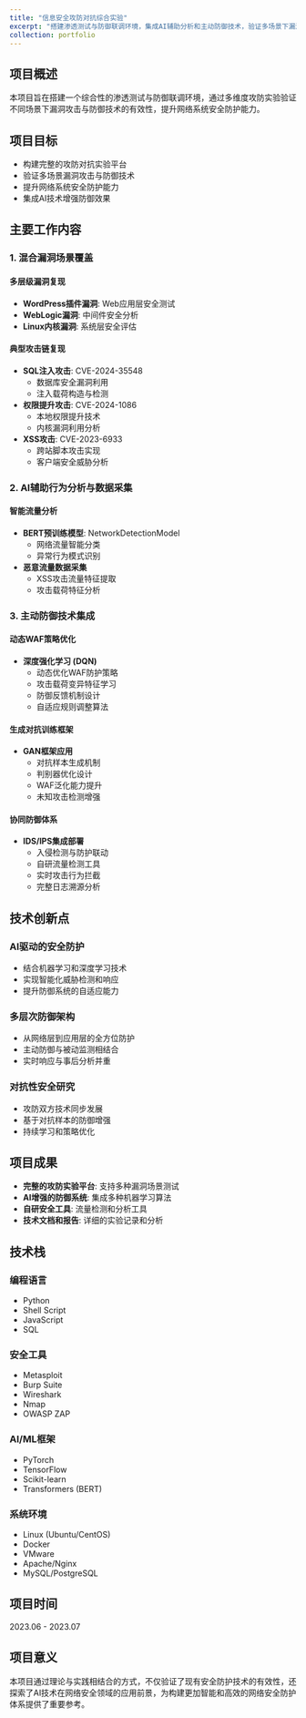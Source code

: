 ```yaml
---
title: "信息安全攻防对抗综合实验"
excerpt: "搭建渗透测试与防御联调环境，集成AI辅助分析和主动防御技术，验证多场景下漏洞攻击与防御技术的有效性。"
collection: portfolio
---
```


## 项目概述

本项目旨在搭建一个综合性的渗透测试与防御联调环境，通过多维度攻防实验验证不同场景下漏洞攻击与防御技术的有效性，提升网络系统安全防护能力。

## 项目目标

* 构建完整的攻防对抗实验平台
* 验证多场景漏洞攻击与防御技术
* 提升网络系统安全防护能力
* 集成AI技术增强防御效果

## 主要工作内容

### 1. 混合漏洞场景覆盖

#### 多层级漏洞复现
* **WordPress插件漏洞**: Web应用层安全测试
* **WebLogic漏洞**: 中间件安全分析
* **Linux内核漏洞**: 系统层安全评估

#### 典型攻击链复现
* **SQL注入攻击**: CVE-2024-35548
  - 数据库安全漏洞利用
  - 注入载荷构造与检测
* **权限提升攻击**: CVE-2024-1086
  - 本地权限提升技术
  - 内核漏洞利用分析
* **XSS攻击**: CVE-2023-6933
  - 跨站脚本攻击实现
  - 客户端安全威胁分析

### 2. AI辅助行为分析与数据采集

#### 智能流量分析
* **BERT预训练模型**: NetworkDetectionModel
  - 网络流量智能分类
  - 异常行为模式识别
* **恶意流量数据采集**
  - XSS攻击流量特征提取
  - 攻击载荷特征分析

### 3. 主动防御技术集成

#### 动态WAF策略优化
* **深度强化学习 (DQN)**
  - 动态优化WAF防护策略
  - 攻击载荷变异特征学习
  - 防御反馈机制设计
  - 自适应规则调整算法

#### 生成对抗训练框架
* **GAN框架应用**
  - 对抗样本生成机制
  - 判别器优化设计
  - WAF泛化能力提升
  - 未知攻击检测增强

#### 协同防御体系
* **IDS/IPS集成部署**
  - 入侵检测与防护联动
  - 自研流量检测工具
  - 实时攻击行为拦截
  - 完整日志溯源分析

## 技术创新点

### AI驱动的安全防护
* 结合机器学习和深度学习技术
* 实现智能化威胁检测和响应
* 提升防御系统的自适应能力

### 多层次防御架构
* 从网络层到应用层的全方位防护
* 主动防御与被动监测相结合
* 实时响应与事后分析并重

### 对抗性安全研究
* 攻防双方技术同步发展
* 基于对抗样本的防御增强
* 持续学习和策略优化

## 项目成果

* **完整的攻防实验平台**: 支持多种漏洞场景测试
* **AI增强的防御系统**: 集成多种机器学习算法
* **自研安全工具**: 流量检测和分析工具
* **技术文档和报告**: 详细的实验记录和分析

## 技术栈

### 编程语言
- Python
- Shell Script
- JavaScript
- SQL

### 安全工具
- Metasploit
- Burp Suite
- Wireshark
- Nmap
- OWASP ZAP

### AI/ML框架
- PyTorch
- TensorFlow
- Scikit-learn
- Transformers (BERT)

### 系统环境
- Linux (Ubuntu/CentOS)
- Docker
- VMware
- Apache/Nginx
- MySQL/PostgreSQL

## 项目时间
2023.06 - 2023.07

## 项目意义

本项目通过理论与实践相结合的方式，不仅验证了现有安全防护技术的有效性，还探索了AI技术在网络安全领域的应用前景，为构建更加智能和高效的网络安全防护体系提供了重要参考。